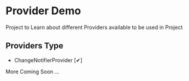 # Provider Demo

Project to Learn about different Providers available to be used in Project

## Providers Type

- ChangeNotifierProvider [✔]


More Coming Soon ...